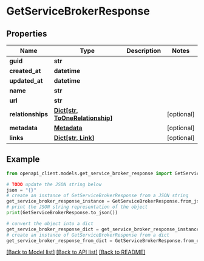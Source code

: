 # GetServiceBrokerResponse


## Properties

Name | Type | Description | Notes
------------ | ------------- | ------------- | -------------
**guid** | **str** |  | 
**created_at** | **datetime** |  | 
**updated_at** | **datetime** |  | 
**name** | **str** |  | 
**url** | **str** |  | 
**relationships** | [**Dict[str, ToOneRelationship]**](ToOneRelationship.md) |  | [optional] 
**metadata** | [**Metadata**](Metadata.md) |  | [optional] 
**links** | [**Dict[str, Link]**](Link.md) |  | [optional] 

## Example

```python
from openapi_client.models.get_service_broker_response import GetServiceBrokerResponse

# TODO update the JSON string below
json = "{}"
# create an instance of GetServiceBrokerResponse from a JSON string
get_service_broker_response_instance = GetServiceBrokerResponse.from_json(json)
# print the JSON string representation of the object
print(GetServiceBrokerResponse.to_json())

# convert the object into a dict
get_service_broker_response_dict = get_service_broker_response_instance.to_dict()
# create an instance of GetServiceBrokerResponse from a dict
get_service_broker_response_from_dict = GetServiceBrokerResponse.from_dict(get_service_broker_response_dict)
```
[[Back to Model list]](../README.md#documentation-for-models) [[Back to API list]](../README.md#documentation-for-api-endpoints) [[Back to README]](../README.md)


